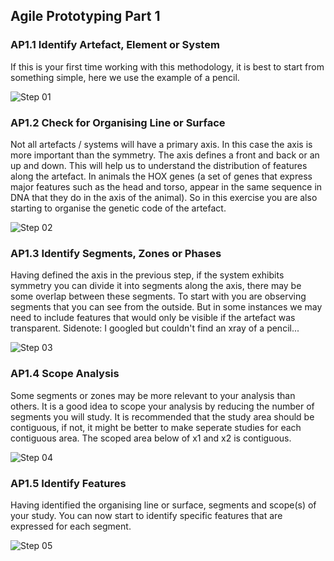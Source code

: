 ## Agile Prototyping Part 1


### AP1.1 Identify Artefact, Element or System
If this is your first time working with this methodology, it is best to start from something simple, here we use the example of a pencil. 

![Step 01](/Agile/img/Methodology/AP1-1.PNG)

### AP1.2 Check for Organising Line or Surface
Not all artefacts / systems will have a primary axis. In this case the axis is more important than the symmetry. The axis defines a front and back or an up and down. This will help us to understand the distribution of features along the artefact. In animals the HOX genes (a set of genes that express major features such as the head and torso, appear in the same sequence in DNA that they do in the axis of the animal). So in this exercise you are also starting to organise the genetic code of the artefact.

![Step 02](/Agile/img/Methodology/AP1-2.PNG)

### AP1.3 Identify Segments, Zones or Phases
Having defined the axis in the previous step, if the system exhibits symmetry you can divide it into segments along the axis, there may be some overlap between these segments. To start with you are observing segments that you can see from the outside. But in some instances we may need to include features that would only be visible if the artefact was transparent. Sidenote: I googled but couldn't find an xray of a pencil...

![Step 03](/Agile/img/Methodology/AP1-3.PNG)

### AP1.4 Scope Analysis
Some segments or zones may be more relevant to your analysis than others. It is a good idea to scope your analysis by reducing the number of segments you will study. It is recommended that the study area should be contiguous, if not, it might be better to make seperate studies for each contiguous area. The scoped area below of x1 and x2 is contiguous.

![Step 04](/Agile/img/Methodology/AP1-4.PNG)

### AP1.5 Identify Features
Having identified the organising line or surface, segments and scope(s) of your study. You can now start to identify specific features that are expressed for each segment. 

![Step 05](/Agile/img/Methodology/AP1-5.PNG)
